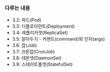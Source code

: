 ### 다루는 내용 
- 3.2: 파드(Pod)
- 3.3: 디플로이먼트(Deployment)
- 3.4: 레플리카셋(ReplicaSet)
- 3.5: 알아두기 - 커맨드(command)와 인자(args) 
- 3.6: 잡(Job)
- 3.7: 크론잡(CronJob)
- 3.8: 데몬셋(DaemonSet)
- 3.9: 스테이트풀셋(StatefulSet)

